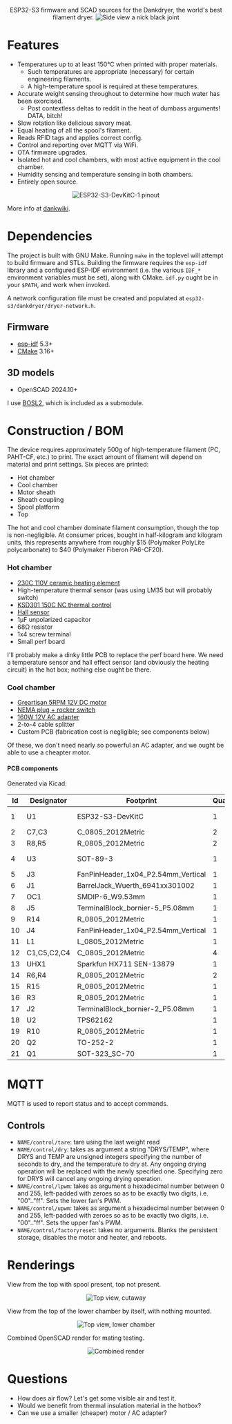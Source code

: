 <p align="center">
ESP32-S3 firmware and SCAD sources for the Dankdryer, the world's best filament dryer.
 <img alt="Side view" src="images/render.png"/>
 a nick black joint
</p>

# Features

* Temperatures up to at least 150℃  when printed with proper materials.
  * Such temperatures are appropriate (necessary) for certain engineering filaments.
  * A high-temperature spool is required at these temperatures.
* Accurate weight sensing throughout to determine how much water has been exorcised.
  * Post contextless deltas to reddit in the heat of dumbass arguments! DATA, bitch!
* Slow rotation like delicious savory meat.
* Equal heating of all the spool's filament.
* Reads RFID tags and applies correct config.
* Control and reporting over MQTT via WiFi.
* OTA firmware upgrades.
* Isolated hot and cool chambers, with most active equipment in the cool chamber.
* Humidity sensing and temperature sensing in both chambers.
* Entirely open source.

<p align="center">
<img alt="ESP32-S3-DevKitC-1 pinout" src="ESP32-S3_DevKitC-1_pinlayout_v1.1.jpg"/>
</p>

More info at [dankwiki](https://nick-black.com/dankwiki/index.php/Dankdryer).

# Dependencies

The project is built with GNU Make.
Running `make` in the toplevel will attempt to build firmware and STLs.
Building the firmware requires the `esp-idf` library and a configured
ESP-IDF environment (i.e. the various `IDF_*` environment variables
must be set), along with CMake. `idf.py` ought be in your `$PATH`,
and work when invoked.

A network configuration file must be created and populated at
`esp32-s3/dankdryer/dryer-network.h`.

## Firmware
* [esp-idf](https://github.com/espressif/esp-idf) 5.3+
* [CMake](https://gitlab.kitware.com/cmake/cmake) 3.16+

## 3D models
* OpenSCAD 2024.10+

I use
[BOSL2](https://github.com/BelfrySCAD/BOSL2), which
is included as a submodule.

# Construction / BOM

The device requires approximately 500g of high-temperature filament (PC,
PAHT-CF, etc.) to print. The exact amount of filament will depend on
material and print settings. Six pieces are printed:

 * Hot chamber
 * Cool chamber
 * Motor sheath
 * Sheath coupling
 * Spool platform
 * Top

The hot and cool chamber dominate filament consumption, though
the top is non-negligible. At consumer prices, bought in half-kilogram
and kilogram units, this represents anywhere from roughly $15 (Polymaker
PolyLite polycarbonate) to $40 (Polymaker Fiberon PA6-CF20).

### Hot chamber

* [230C 110V ceramic heating element](https://www.amazon.com/dp/B0BXNPXXYW)
* High-temperature thermal sensor (was using LM35 but will probably switch)
* [KSD301 150C NC thermal control](https://www.amazon.com/Rebower-Thermostat-Temperature-Microwave-Refrigerators/dp/B0BLL75326)
* [Hall sensor](https://www.digikey.com/en/products/detail/diodes-incorporated/AH3712Q-P-B/19920700)
* 1µF unpolarized capacitor
* 68Ω resistor
* 1x4 screw terminal
* Small perf board

I'll probably make a dinky little PCB to replace the perf board here.
We need a temperature sensor and hall effect sensor (and obviously the
heating circuit) in the hot box; nothing else ought be there.

### Cool chamber

* [Greartisan 5RPM 12V DC motor](https://www.amazon.com/dp/B072N867G3/)
* [NEMA plug + rocker switch](https://www.amazon.com/ASHATA-Rocker-Switch-Adapter-Printer/dp/B085VSS1F2)
* [160W 12V AC adapter](https://www.amazon.com/gp/product/B0D7GMVK2F)
* 2-to-4 cable splitter
* Custom PCB (fabrication cost is negligible; see components below)

Of these, we don't need nearly so powerful an AC adapter, and we ought
be able to use a cheapter motor.

#### PCB components

Generated via Kicad:

|Id |Designator |Footprint                         |Quantity|Designation     |
|---|-----------|----------------------------------|--------|----------------|
|1  |U1         |ESP32-S3-DevKitC                  |1       |ESP32-S3-DevKitC|
|2  |C7,C3      |C_0805_2012Metric                 |2       |.1n             |
|3  |R8,R5      |R_0805_2012Metric                 |2       |3.3k            |
|4  |U3         |SOT-89-3                          |1       |HT7550-1-SOT89  |
|5  |J3         |FanPinHeader_1x04_P2.54mm_Vertical|1       |lower fan       |
|6  |J1         |BarrelJack_Wuerth_6941xx301002    |1       |Barreljack      |
|7  |OC1        |SMDIP-6_W9.53mm                   |1       |MOC3063SM       |
|8  |J5         |TerminalBlock_bornier-5_P5.08mm   |1       |To microboard   |
|9  |R14        |R_0805_2012Metric                 |1       |330             |
|10 |J4         |FanPinHeader_1x04_P2.54mm_Vertical|1       |upper fan       |
|11 |L1         |L_0805_2012Metric                 |1       |2.2u            |
|12 |C1,C5,C2,C4|C_0805_2012Metric                 |4       |10u             |
|13 |UHX1       |Sparkfun HX711 SEN-13879          |1       |SEN13879        |
|14 |R6,R4      |R_0805_2012Metric                 |2       |680             |
|15 |R15        |R_0805_2012Metric                 |1       |100             |
|16 |R3         |R_0805_2012Metric                 |1       |360             |
|17 |J2         |TerminalBlock_bornier-2_P5.08mm   |1       |heater          |
|18 |U2         |TPS62162                          |1       |TPS62162DSG     |
|19 |R10        |R_0805_2012Metric                 |1       |220             |
|20 |Q2         |TO-252-2                          |1       |BT136S-800E     |
|21 |Q1         |SOT-323_SC-70                     |1       |SSM3K127TU      |

# MQTT

MQTT is used to report status and to accept commands.

## Controls

* `NAME/control/tare`: tare using the last weight read
* `NAME/control/dry`: takes as argument a string "DRYS/TEMP", where DRYS and TEMP are unsigned integers
    specifying the number of seconds to dry, and the temperature to dry at. Any ongoing drying operation
    will be replaced with the newly specified one. Specifying zero for DRYS will cancel any ongoing
    drying operation.
* `NAME/control/lpwm`: takes as argument a hexadecimal number between 0 and 255, left-padded with zeroes
    so as to be exactly two digits, i.e. "00".."ff". Sets the lower fan's PWM.
* `NAME/control/upwm`: takes as argument a hexadecimal number between 0 and 255, left-padded with zeroes
    so as to be exactly two digits, i.e. "00".."ff". Sets the upper fan's PWM.
* `NAME/control/factoryreset`: takes no arguments. Blanks the persistent storage, disables the motor
    and heater, and reboots.

# Renderings

View from the top with spool present, top not present.

<p align="center">
<img alt="Top view, cutaway" src="images/topview-cutaway.png"/>
</p>

View from the top of the lower chamber by itself, with nothing mounted.

<p align="center">
<img alt="Top view, lower chamber" src="images/topview-croom.png"/>
</p>

Combined OpenSCAD render for mating testing.

<p align="center">
 <img alt="Combined render" src="images/stl.png"/>
</p>

# Questions

* How does air flow? Let's get some visible air and test it.
* Would we benefit from thermal insulation material in the hotbox?
* Can we use a smaller (cheaper) motor / AC adapter?
